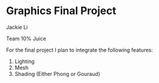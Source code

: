 # Graphics Final Project

Jackie Li

Team 10% Juice

For the final project I plan to integrate the following features:

1. Lighting
2. Mesh
3. Shading (Either Phong or Gouraud)
